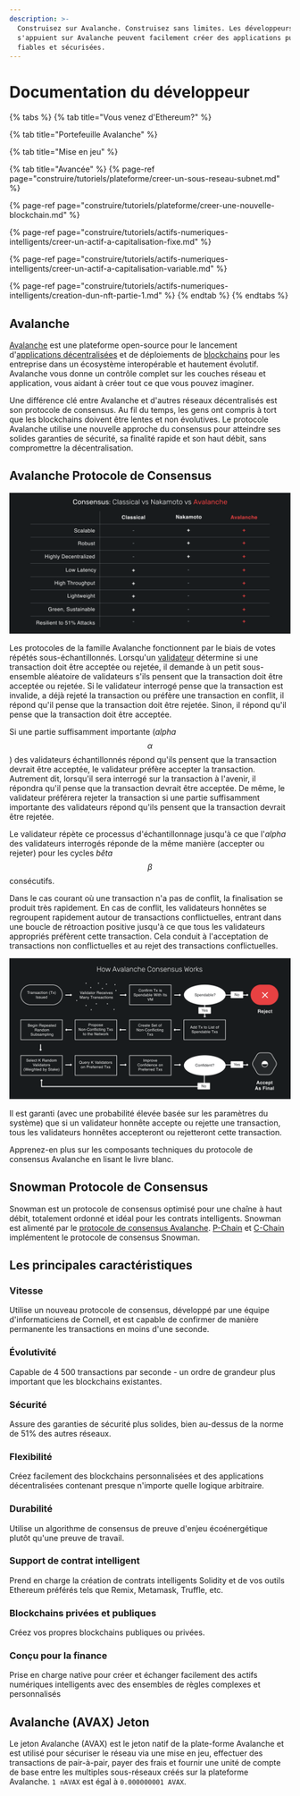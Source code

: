 ```yaml
---
description: >-
  Construisez sur Avalanche. Construisez sans limites. Les développeurs qui
  s'appuient sur Avalanche peuvent facilement créer des applications puissantes,
  fiables et sécurisées.
---
```


# Documentation du développeur

{% tabs %}
{% tab title="Vous venez d\'Ethereum?" %}

{% tab title="Portefeuille Avalanche" %}

{% tab title="Mise en jeu" %}

{% tab title="Avancée" %}
{% page-ref page="construire/tutoriels/plateforme/creer-un-sous-reseau-subnet.md" %}

{% page-ref page="construire/tutoriels/plateforme/creer-une-nouvelle-blockchain.md" %}

{% page-ref page="construire/tutoriels/actifs-numeriques-intelligents/creer-un-actif-a-capitalisation-fixe.md" %}

{% page-ref page="construire/tutoriels/actifs-numeriques-intelligents/creer-un-actif-a-capitalisation-variable.md" %}

{% page-ref page="construire/tutoriels/actifs-numeriques-intelligents/creation-dun-nft-partie-1.md" %}
{% endtab %}
{% endtabs %}

## Avalanche

[Avalanche](https://fr.avalabs.org/) est une plateforme open-source pour le lancement d'[applications décentralisées](https://support.avalabs.org/en/articles/4587146-what-is-a-decentralized-application-dapp) et de déploiements de [blockchains](http://support.avalabs.org/en/articles/4064677-what-is-a-blockchain) pour les entreprise dans un écosystème interopérable et hautement évolutif. Avalanche vous donne un contrôle complet sur les couches réseau et application, vous aidant à créer tout ce que vous pouvez imaginer.

Une différence clé entre Avalanche et d'autres réseaux décentralisés est son protocole de consensus. Au fil du temps, les gens ont compris à tort que les blockchains doivent être lentes et non évolutives. Le protocole Avalanche utilise une nouvelle approche du consensus pour atteindre ses solides garanties de sécurité, sa finalité rapide et son haut débit, sans compromettre la décentralisation.

## Avalanche Protocole de Consensus

![](.gitbook/assets/image%20%2810%29%20%281%29%20%281%29.png)

Les protocoles de la famille Avalanche fonctionnent par le biais de votes répétés sous-échantillonnés. Lorsqu'un [validateur](http://support.avalabs.org/en/articles/4064704-what-is-a-blockchain-validator) détermine si une transaction doit être acceptée ou rejetée, il demande à un petit sous-ensemble aléatoire de validateurs s'ils pensent que la transaction doit être acceptée ou rejetée. Si le validateur interrogé pense que la transaction est invalide, a déjà rejeté la transaction ou préfère une transaction en conflit, il répond qu'il pense que la transaction doit être rejetée. Sinon, il répond qu'il pense que la transaction doit être acceptée.

Si une partie suffisamment importante \(_alpha_ $$α$$\) des validateurs échantillonnés répond qu'ils pensent que la transaction devrait être acceptée, le validateur préfère accepter la transaction. Autrement dit, lorsqu'il sera interrogé sur la transaction à l'avenir, il répondra qu'il pense que la transaction devrait être acceptée. De même, le validateur préférera rejeter la transaction si une partie suffisamment importante des validateurs répond qu'ils pensent que la transaction devrait être rejetée.

Le validateur répète ce processus d'échantillonnage jusqu'à ce que l'_alpha_ des validateurs interrogés réponde de la même manière \(accepter ou rejeter\) pour les cycles _bêta_ $$β$$ consécutifs.

Dans le cas courant où une transaction n'a pas de conflit, la finalisation se produit très rapidement. En cas de conflit, les validateurs honnêtes se regroupent rapidement autour de transactions conflictuelles, entrant dans une boucle de rétroaction positive jusqu'à ce que tous les validateurs appropriés préfèrent cette transaction. Cela conduit à l'acceptation de transactions non conflictuelles et au rejet des transactions conflictuelles.

![](.gitbook/assets/image%20%286%29.png)

Il est garanti \(avec une probabilité élevée basée sur les paramètres du système\) que si un validateur honnête accepte ou rejette une transaction, tous les validateurs honnêtes accepteront ou rejetteront cette transaction.

Apprenez-en plus sur les composants techniques du protocole de consensus Avalanche en lisant le livre blanc.

## Snowman Protocole de Consensus

Snowman est un protocole de consensus optimisé pour une chaîne à haut débit, totalement ordonné et idéal pour les contrats intelligents. Snowman est alimenté par le [protocole de consensus Avalanche](./#avalanche-protocole-de-consensus). [P-Chain](apprendre/presentation-du-systeme/#chaine-de-plateformes-p-chain) et [C-Chain](apprendre/presentation-du-systeme/#chaine-de-contrats-c-chain) implémentent le protocole de consensus Snowman.

## Les principales caractéristiques

### Vitesse

Utilise un nouveau protocole de consensus, développé par une équipe d'informaticiens de Cornell, et est capable de confirmer de manière permanente les transactions en moins d'une seconde.

### Évolutivité

Capable de 4 500 transactions par seconde - un ordre de grandeur plus important que les blockchains existantes.

### Sécurité

Assure des garanties de sécurité plus solides, bien au-dessus de la norme de 51% des autres réseaux.

### Flexibilité

Créez facilement des blockchains personnalisées et des applications décentralisées contenant presque n'importe quelle logique arbitraire.

### Durabilité

Utilise un algorithme de consensus de preuve d'enjeu écoénergétique plutôt qu'une preuve de travail.

### Support de contrat intelligent

Prend en charge la création de contrats intelligents Solidity et de vos outils Ethereum préférés tels que Remix, Metamask, Truffle, etc.

### Blockchains privées et publiques

Créez vos propres blockchains publiques ou privées.

### Conçu pour la finance

Prise en charge native pour créer et échanger facilement des actifs numériques intelligents avec des ensembles de règles complexes et personnalisés

## Avalanche \(AVAX\) Jeton

Le jeton Avalanche \(AVAX\) est le jeton natif de la plate-forme Avalanche et est utilisé pour sécuriser le réseau via une mise en jeu, effectuer des transactions de pair-à-pair, payer des frais et fournir une unité de compte de base entre les multiples sous-réseaux créés sur la plateforme Avalanche. `1 nAVAX` est égal à `0.000000001 AVAX`.

